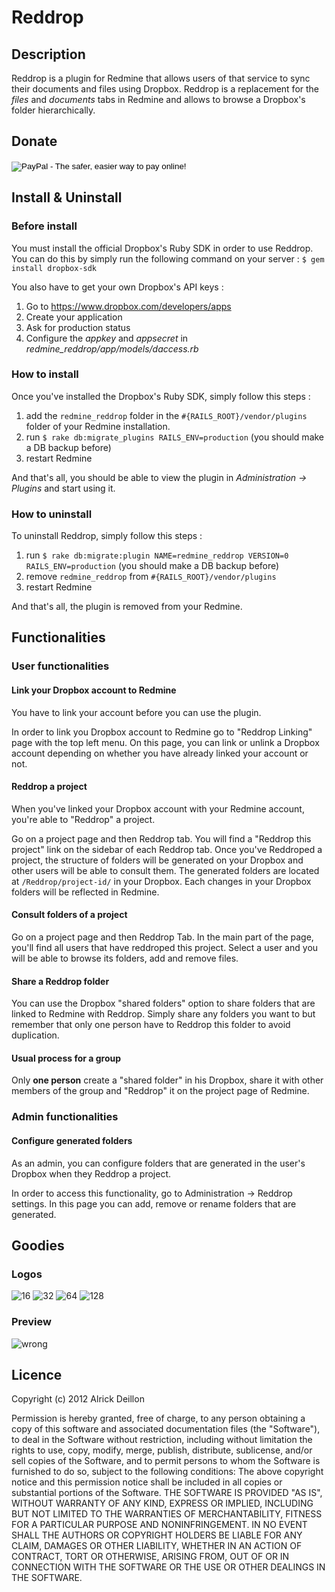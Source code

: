# Reddrop

## Description
Reddrop is a plugin for Redmine that allows users of that service to sync their documents and files using Dropbox. 
Reddrop is a replacement for the _files_ and _documents_ tabs in Redmine and allows to browse a Dropbox's folder hierarchically.

## Donate

<form action="https://www.paypal.com/cgi-bin/webscr" method="post">
<input type="hidden" name="cmd" value="_s-xclick">
<input type="hidden" name="hosted_button_id" value="EP9QQNXD9BRNE">
<input type="image" src="https://www.paypalobjects.com/en_US/i/btn/btn_donate_LG.gif" border="0" name="submit" alt="PayPal - The safer, easier way to pay online!">
<img alt="" border="0" src="https://www.paypalobjects.com/en_US/i/scr/pixel.gif" width="1" height="1">
</form>

## Install & Uninstall
### Before install
You must install the official Dropbox's Ruby SDK in order to use Reddrop.
You can do this by simply run the following command on your server :
`$ gem install dropbox-sdk`

You also have to get your own Dropbox's API keys : 

1. Go to https://www.dropbox.com/developers/apps
2. Create your application
3. Ask for production status
4. Configure the _appkey_ and _appsecret_ in _redmine_reddrop/app/models/daccess.rb_

### How to install
Once you've installed the Dropbox's Ruby SDK, simply follow this steps : 

1. add the `redmine_reddrop` folder in the `#{RAILS_ROOT}/vendor/plugins` folder of your Redmine installation.
2. run `$ rake db:migrate_plugins RAILS_ENV=production` (you should make a DB backup before)
3. restart Redmine

And that's all, you should be able to view the plugin in _Administration -> Plugins_ and start using it.

### How to uninstall
To uninstall Reddrop, simply follow this steps :

1. run `$ rake db:migrate:plugin NAME=redmine_reddrop VERSION=0 RAILS_ENV=production` (you should make a DB backup before)
2. remove `redmine_reddrop` from `#{RAILS_ROOT}/vendor/plugins`
3. restart Redmine

And that's all, the plugin is removed from your Redmine.

## Functionalities
### User functionalities
#### Link your Dropbox account to Redmine
You have to link your account before you can use the plugin.

In order to link you Dropbox account to Redmine go to "Reddrop Linking" page with the top left menu.
On this page, you can link or unlink a Dropbox account depending on whether you have already linked your account or not.

#### Reddrop a project
When you've linked your Dropbox account with your Redmine account, you're able to "Reddrop" a project.

Go on a project page and then Reddrop tab. You will find a "Reddrop this project" link on the sidebar of each Reddrop tab. Once you've Reddroped a project, the structure of folders will be generated on your Dropbox and other users will be able to consult them. The generated folders are located at `/Reddrop/project-id/` in your Dropbox. Each changes in your Dropbox folders will be reflected in Redmine.

#### Consult folders of a project
Go on a project page and then Reddrop Tab. In the main part of the page, you'll find all users that have reddroped this project.
Select a user and you will be able to browse its folders, add and remove files.

#### Share a Reddrop folder
You can use the Dropbox "shared folders" option to share folders that are linked to Redmine with Reddrop. Simply share any folders you want to but remember that only one person have to Reddrop this folder to avoid duplication.

#### Usual process for a group
Only **one person** create a "shared folder" in his Dropbox, share it with other members of the group and "Reddrop" it on the project page of Redmine.

### Admin functionalities
#### Configure generated folders
As an admin, you can configure folders that are generated in the user's Dropbox when they Reddrop a project.

In order to access this functionality, go to Administration -> Reddrop settings.
In this page you can add, remove or rename folders that are generated.

## Goodies
### Logos
![16](https://dl.dropbox.com/s/4716y6t7odo6x8j/reddrop_16.png) 
![32](https://dl.dropbox.com/s/hgwh3olfw9b5t8m/reddrop_32.png) 
![64](https://dl.dropbox.com/s/1drox3uhpc75srm/reddrop_64.png) 
![128](https://dl.dropbox.com/s/m08u0tff84n92tg/reddrop_128.png)

### Preview
![wrong](https://dl.dropbox.com/s/8b9y26wfc05zq9a/reddrop_projectroot.png)

## Licence
Copyright (c) 2012 Alrick Deillon

Permission is hereby granted, free of charge, to any person obtaining a copy of this software and associated documentation files (the "Software"), to deal in the Software without restriction, including without limitation the rights to use, copy, modify, merge, publish, distribute, sublicense, and/or sell copies of the Software, and to permit persons to whom the Software is furnished to do so, subject to the following conditions: The above copyright notice and this permission notice shall be included in all copies or substantial portions of the Software. THE SOFTWARE IS PROVIDED "AS IS", WITHOUT WARRANTY OF ANY KIND, EXPRESS OR IMPLIED, INCLUDING BUT NOT LIMITED TO THE WARRANTIES OF MERCHANTABILITY, FITNESS FOR A PARTICULAR PURPOSE AND NONINFRINGEMENT. IN NO EVENT SHALL THE AUTHORS OR COPYRIGHT HOLDERS BE LIABLE FOR ANY CLAIM, DAMAGES OR OTHER LIABILITY, WHETHER IN AN ACTION OF CONTRACT, TORT OR OTHERWISE, ARISING FROM, OUT OF OR IN CONNECTION WITH THE SOFTWARE OR THE USE OR OTHER DEALINGS IN THE SOFTWARE.